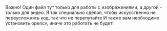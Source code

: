 Важно!
Один файл тут только для работы с изображениями, а другой - только для видео. Я так специально сделал, чтобы искусственно не переусложнять код, так что не перепутайте
И также вам необходимо установить opencv, иначе это работать не будет!
